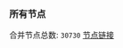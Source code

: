 ### 所有节点
合并节点总数: `30730`
[节点链接](https://github.com/qjlxg/586/raw/refs/heads/master/sub/sub_merge_base64.txt)


